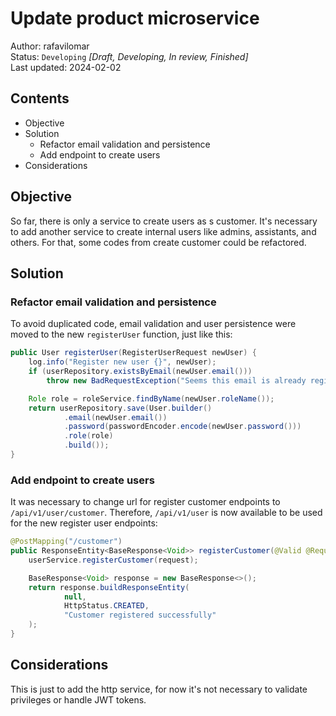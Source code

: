 # Update product microservice
Author: rafavilomar  
Status: `Developing` *[Draft, Developing, In review, Finished]*  
Last updated: 2024-02-02

## Contents
- Objective
- Solution
  - Refactor email validation and persistence
  - Add endpoint to create users
- Considerations

## Objective
So far, there is only a service to create users as s customer. It's necessary to add another service to create internal 
users like admins, assistants, and others. For that, some codes from create customer could be refactored.

## Solution

### Refactor email validation and persistence

To avoid duplicated code, email validation and user persistence were moved to the new `registerUser` function, just like 
this:

```java
public User registerUser(RegisterUserRequest newUser) {
    log.info("Register new user {}", newUser);
    if (userRepository.existsByEmail(newUser.email()))
        throw new BadRequestException("Seems this email is already registered. Try login!");

    Role role = roleService.findByName(newUser.roleName());
    return userRepository.save(User.builder()
            .email(newUser.email())
            .password(passwordEncoder.encode(newUser.password()))
            .role(role)
            .build());
}
```

### Add endpoint to create users

It was necessary to change url for register customer endpoints to `/api/v1/user/customer`. Therefore, `/api/v1/user` is 
now available to be used for the new register user endpoints:

```java
@PostMapping("/customer")
public ResponseEntity<BaseResponse<Void>> registerCustomer(@Valid @RequestBody RegisterCustomerRequest request) {
    userService.registerCustomer(request);

    BaseResponse<Void> response = new BaseResponse<>();
    return response.buildResponseEntity(
            null,
            HttpStatus.CREATED,
            "Customer registered successfully"
    );
}
```

## Considerations

This is just to add the http service, for now it's not necessary to validate privileges or handle JWT tokens.